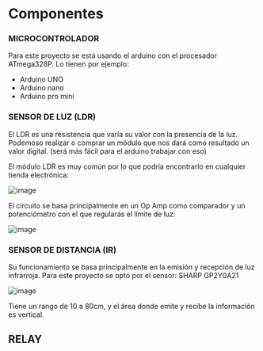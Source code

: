 # Componentes
### MICROCONTROLADOR
Para este proyecto se está usando el arduino con el procesador ATmega328P.
Lo tienen por ejemplo: 
 - Arduino UNO
 - Arduino nano
 - Arduino pro mini

### SENSOR DE LUZ (LDR)
El LDR es una resistencia que varía su valor con la presencia de la luz.
Podemoso realizar o comprar un módulo que nos dará como resultado un valor digital. (será más fácil para el arduino trabajar con eso)

El módulo LDR es muy común por lo que podría encontrarlo en cualquier tienda electrónica:

![image](https://user-images.githubusercontent.com/88784932/129643588-e9451183-7ada-479f-a4f3-f5a58a0671e3.png)

El circuito se basa principalmente en un Op Amp como comparador y un potenciómetro con el que regularás el límite de luz:

![image](https://user-images.githubusercontent.com/88784932/129648604-c6dad051-dde7-4dd5-bb13-851ed4dcc607.png)


### SENSOR DE DISTANCIA (IR)
Su funcionamiento se basa principalmente en la emisión y recepción de luz infrarroja. 
Para este proyecto se optó por el sensor: SHARP GP2Y0A21

![image](https://user-images.githubusercontent.com/88784932/129664327-c8058edf-653e-47d5-8487-3cccffb10026.png)

Tiene un rango de 10 a 80cm, y el área donde emite y recibe la información es vertical. 


RELAY
-----
 
